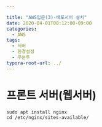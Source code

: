 ```yaml
---

title: "AWS입문(3)-배포서버 설치"
date: 2020-04-01T00:12:00-09:00
categories:
  - AWS
tags:
  - 서버
  - 환경설정
  - 우분투
typora-root-url: ../
---
```


# 프론트 서버(웹서버)

```shell
sudo apt install nginx
cd /etc/nginx/sites-available/
```